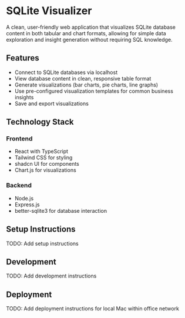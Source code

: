 # SQLite Visualizer

A clean, user-friendly web application that visualizes SQLite database content in both tabular and chart formats, allowing for simple data exploration and insight generation without requiring SQL knowledge.

## Features

- Connect to SQLite databases via localhost
- View database content in clean, responsive table format
- Generate visualizations (bar charts, pie charts, line graphs)
- Use pre-configured visualization templates for common business insights
- Save and export visualizations

## Technology Stack

### Frontend
- React with TypeScript
- Tailwind CSS for styling
- shadcn UI for components
- Chart.js for visualizations

### Backend
- Node.js
- Express.js
- better-sqlite3 for database interaction

## Setup Instructions

TODO: Add setup instructions

## Development

TODO: Add development instructions

## Deployment

TODO: Add deployment instructions for local Mac within office network
